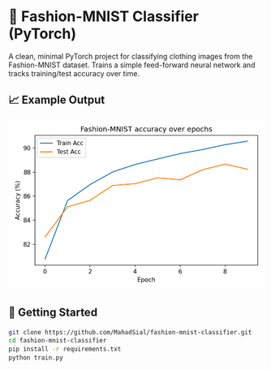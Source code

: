 # 🧠 Fashion-MNIST Classifier (PyTorch)

A clean, minimal PyTorch project for classifying clothing images from the Fashion-MNIST dataset. Trains a simple feed-forward neural network and tracks training/test accuracy over time.

## 📈 Example Output

![Training Curve](training_metrics.png)

## 🚀 Getting Started

```bash
git clone https://github.com/MahadSial/fashion-mnist-classifier.git
cd fashion-mnist-classifier
pip install -r requirements.txt
python train.py
